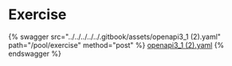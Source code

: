 # Exercise

{% swagger src="../../../../../.gitbook/assets/openapi3_1 (2).yaml" path="/pool/exercise" method="post" %}
[openapi3_1 (2).yaml](<../../../../../.gitbook/assets/openapi3_1 (2).yaml>)
{% endswagger %}
